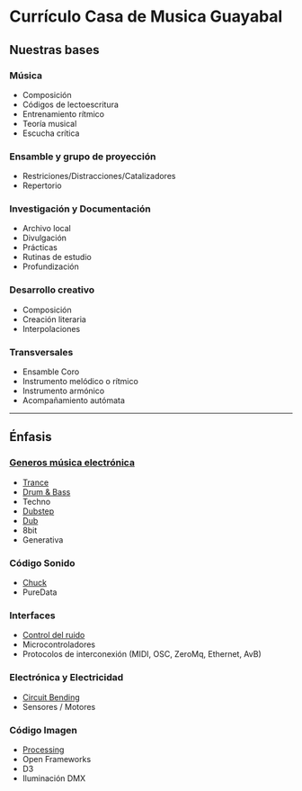 # Currículo Casa de Musica Guayabal 

## Nuestras bases
### Música
  - Composición
  - Códigos de lectoescritura
  - Entrenamiento rítmico
  - Teoría musical
  - Escucha crítica
  
### Ensamble y grupo de proyección
  -	Restriciones/Distracciones/Catalizadores
  - Repertorio
  
### Investigación y Documentación
- Archivo local
- Divulgación
- Prácticas
- Rutinas de estudio
- Profundización

### Desarrollo creativo
- Composición
- Creación literaria
- Interpolaciones

### Transversales
- Ensamble Coro
- Instrumento melódico o rítmico
- Instrumento armónico
- Acompañamiento autómata

---

## Énfasis
### [Generos música electrónica](https://github.com/electropipe/ELECTROCHARLA-)
  - [Trance](https://github.com/electropipe/musicaElectronica/blob/master/trance.md)
  - [Drum & Bass](https://github.com/electropipe/musicaElectronica/blob/master/drumBass.md)
  - Techno
  - [Dubstep](https://github.com/electropipe/musicaElectronica/blob/master/dubstep.md)
  - [Dub](https://github.com/electropipe/musicaElectronica/blob/master/dub.md)
  - 8bit
  - Generativa
 
### Código Sonido 
  - [Chuck](https://github.com/son0p/introduccionChucK)
  - PureData

### Interfaces
  - [Control del ruido](https://github.com/rotativa/controlDelRuido)
  - Microcontroladores
  - Protocolos de interconexión (MIDI, OSC, ZeroMq, Ethernet, AvB)

### Electrónica y Electricidad
  - [Circuit Bending](https://github.com/DanielLuna/circuitBending)
  - Sensores / Motores
     
### Código Imagen 
  - [Processing](https://github.com/Kaziuz/Processing-Getting-Started)
  - Open Frameworks
  - D3
  - Iluminación DMX
  

  

